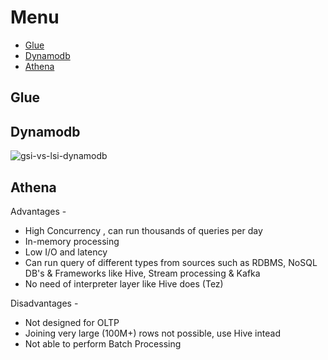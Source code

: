 # Menu

* [Glue](#glue)
* [Dynamodb](#dynamodb)
* [Athena](#athena)

## Glue

## Dynamodb

![gsi-vs-lsi-dynamodb](https://user-images.githubusercontent.com/8342133/44802675-fc109c00-abd9-11e8-9fb1-fe41643a7769.png)

## Athena

Advantages -

- High Concurrency , can run thousands of queries per day
- In-memory processing
- Low I/O and latency
- Can run query of different types from sources such as RDBMS, NoSQL DB's & Frameworks like Hive, Stream processing & Kafka
- No need of interpreter layer like Hive does (Tez)

Disadvantages -

- Not designed for OLTP
- Joining very large (100M+) rows not possible, use Hive intead
- Not able to perform Batch Processing
